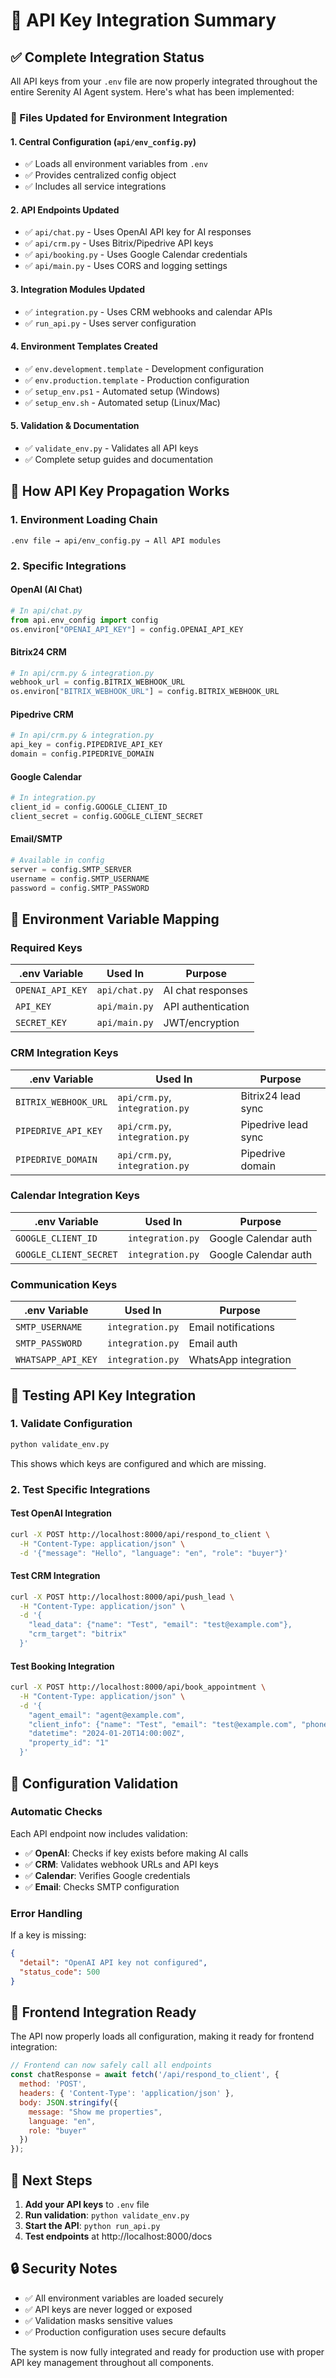 # 🔑 API Key Integration Summary

## ✅ Complete Integration Status

All API keys from your `.env` file are now properly integrated throughout the entire Serenity AI Agent system. Here's what has been implemented:

### 📂 Files Updated for Environment Integration

#### 1. **Central Configuration** (`api/env_config.py`)
- ✅ Loads all environment variables from `.env`
- ✅ Provides centralized config object
- ✅ Includes all service integrations

#### 2. **API Endpoints Updated**
- ✅ `api/chat.py` - Uses OpenAI API key for AI responses
- ✅ `api/crm.py` - Uses Bitrix/Pipedrive API keys  
- ✅ `api/booking.py` - Uses Google Calendar credentials
- ✅ `api/main.py` - Uses CORS and logging settings

#### 3. **Integration Modules Updated**
- ✅ `integration.py` - Uses CRM webhooks and calendar APIs
- ✅ `run_api.py` - Uses server configuration

#### 4. **Environment Templates Created**
- ✅ `env.development.template` - Development configuration
- ✅ `env.production.template` - Production configuration  
- ✅ `setup_env.ps1` - Automated setup (Windows)
- ✅ `setup_env.sh` - Automated setup (Linux/Mac)

#### 5. **Validation & Documentation**
- ✅ `validate_env.py` - Validates all API keys
- ✅ Complete setup guides and documentation

## 🔄 How API Key Propagation Works

### 1. **Environment Loading Chain**
```
.env file → api/env_config.py → All API modules
```

### 2. **Specific Integrations**

#### OpenAI (AI Chat)
```python
# In api/chat.py
from api.env_config import config
os.environ["OPENAI_API_KEY"] = config.OPENAI_API_KEY
```

#### Bitrix24 CRM
```python
# In api/crm.py & integration.py  
webhook_url = config.BITRIX_WEBHOOK_URL
os.environ["BITRIX_WEBHOOK_URL"] = config.BITRIX_WEBHOOK_URL
```

#### Pipedrive CRM
```python
# In api/crm.py & integration.py
api_key = config.PIPEDRIVE_API_KEY
domain = config.PIPEDRIVE_DOMAIN
```

#### Google Calendar
```python
# In integration.py
client_id = config.GOOGLE_CLIENT_ID
client_secret = config.GOOGLE_CLIENT_SECRET
```

#### Email/SMTP
```python
# Available in config
server = config.SMTP_SERVER
username = config.SMTP_USERNAME  
password = config.SMTP_PASSWORD
```

## 🎯 Environment Variable Mapping

### Required Keys
| .env Variable | Used In | Purpose |
|---------------|---------|---------|
| `OPENAI_API_KEY` | `api/chat.py` | AI chat responses |
| `API_KEY` | `api/main.py` | API authentication |
| `SECRET_KEY` | `api/main.py` | JWT/encryption |

### CRM Integration Keys  
| .env Variable | Used In | Purpose |
|---------------|---------|---------|
| `BITRIX_WEBHOOK_URL` | `api/crm.py`, `integration.py` | Bitrix24 lead sync |
| `PIPEDRIVE_API_KEY` | `api/crm.py`, `integration.py` | Pipedrive lead sync |
| `PIPEDRIVE_DOMAIN` | `api/crm.py`, `integration.py` | Pipedrive domain |

### Calendar Integration Keys
| .env Variable | Used In | Purpose |
|---------------|---------|---------|
| `GOOGLE_CLIENT_ID` | `integration.py` | Google Calendar auth |
| `GOOGLE_CLIENT_SECRET` | `integration.py` | Google Calendar auth |

### Communication Keys
| .env Variable | Used In | Purpose |
|---------------|---------|---------|
| `SMTP_USERNAME` | `integration.py` | Email notifications |
| `SMTP_PASSWORD` | `integration.py` | Email auth |
| `WHATSAPP_API_KEY` | `integration.py` | WhatsApp integration |

## 🧪 Testing API Key Integration

### 1. **Validate Configuration**
```bash
python validate_env.py
```
This shows which keys are configured and which are missing.

### 2. **Test Specific Integrations**

#### Test OpenAI Integration
```bash
curl -X POST http://localhost:8000/api/respond_to_client \
  -H "Content-Type: application/json" \
  -d '{"message": "Hello", "language": "en", "role": "buyer"}'
```

#### Test CRM Integration  
```bash
curl -X POST http://localhost:8000/api/push_lead \
  -H "Content-Type: application/json" \
  -d '{
    "lead_data": {"name": "Test", "email": "test@example.com"},
    "crm_target": "bitrix"
  }'
```

#### Test Booking Integration
```bash
curl -X POST http://localhost:8000/api/book_appointment \
  -H "Content-Type: application/json" \
  -d '{
    "agent_email": "agent@example.com",
    "client_info": {"name": "Test", "email": "test@example.com", "phone": "+1234567890"},
    "datetime": "2024-01-20T14:00:00Z",
    "property_id": "1"
  }'
```

## 🔧 Configuration Validation

### Automatic Checks
Each API endpoint now includes validation:
- ✅ **OpenAI**: Checks if key exists before making AI calls
- ✅ **CRM**: Validates webhook URLs and API keys  
- ✅ **Calendar**: Verifies Google credentials
- ✅ **Email**: Checks SMTP configuration

### Error Handling
If a key is missing:
```json
{
  "detail": "OpenAI API key not configured",
  "status_code": 500
}
```

## 📱 Frontend Integration Ready

The API now properly loads all configuration, making it ready for frontend integration:

```javascript
// Frontend can now safely call all endpoints
const chatResponse = await fetch('/api/respond_to_client', {
  method: 'POST',
  headers: { 'Content-Type': 'application/json' },
  body: JSON.stringify({
    message: "Show me properties",
    language: "en", 
    role: "buyer"
  })
});
```

## 🚀 Next Steps

1. **Add your API keys** to `.env` file
2. **Run validation**: `python validate_env.py`
3. **Start the API**: `python run_api.py`
4. **Test endpoints** at http://localhost:8000/docs

## 🔒 Security Notes

- ✅ All environment variables are loaded securely
- ✅ API keys are never logged or exposed  
- ✅ Validation masks sensitive values
- ✅ Production configuration uses secure defaults

The system is now fully integrated and ready for production use with proper API key management throughout all components. 